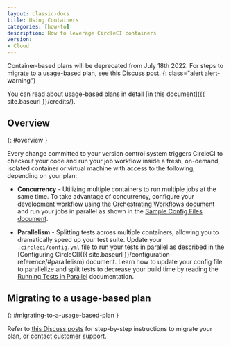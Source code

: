 ```yaml
---
layout: classic-docs
title: Using Containers
categories: [how-to]
description: How to leverage CircleCI containers
version:
- Cloud
---
```


Container-based plans will be deprecated from July 18th 2022. For steps to migrate to a usage-based plan, see this [Discuss post](https://discuss.circleci.com/t/migrating-from-a-container-paid-plan-to-a-usage-based-plan/42938/1).
{: class="alert alert-warning"}

You can read about usage-based plans in detail [in this document]({{ site.baseurl }}/credits/).

## Overview
{: #overview }

Every change committed to your version control system triggers CircleCI to checkout your code and run your job workflow inside a fresh, on-demand, isolated container or virtual machine with access to the following, depending on your plan:

- **Concurrency** - Utilizing multiple containers to run multiple jobs at the same time. To take advantage of concurrency, configure your development workflow using the [Orchestrating Workflows document]({{site.baseurl}}/workflows/) and run your jobs in parallel as shown in the [Sample Config Files document]({{site.baseurl}}/sample-config/#concurrent-workflow).

- **Parallelism** - Splitting tests across multiple containers, allowing you to dramatically speed up your test suite. Update your `.circleci/config.yml` file to run your tests in parallel as described in the [Configuring CircleCI]({{ site.baseurl }}/configuration-reference/#parallelism) document. Learn how to update your config file to parallelize and split tests to decrease your build time by reading the [Running Tests in Parallel]({{site.baseurl}}/parallelism-faster-jobs/) documentation.

## Migrating to a usage-based plan
{: #migrating-to-a-usage-based-plan }

Refer to [this Discuss posts](https://discuss.circleci.com/t/migrating-from-a-container-paid-plan-to-a-usage-based-plan/42938/1) for step-by-step instructions to migrate your plan, or [contact customer support](mailto:cs@circleci.com).
